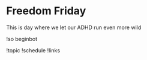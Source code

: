 # Freedom Friday

This is day where we let our ADHD run even more wild

!so beginbot

!topic
!schedule
!links
